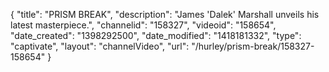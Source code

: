{
    "title": "PRISM BREAK",
    "description": "James 'Dalek' Marshall unveils his latest masterpiece.",
    "channelid": "158327",
    "videoid": "158654",
    "date_created": "1398292500",
    "date_modified": "1418181332",
    "type": "captivate",
    "layout": "channelVideo",
    "url": "\/hurley\/prism-break\/158327-158654"
}